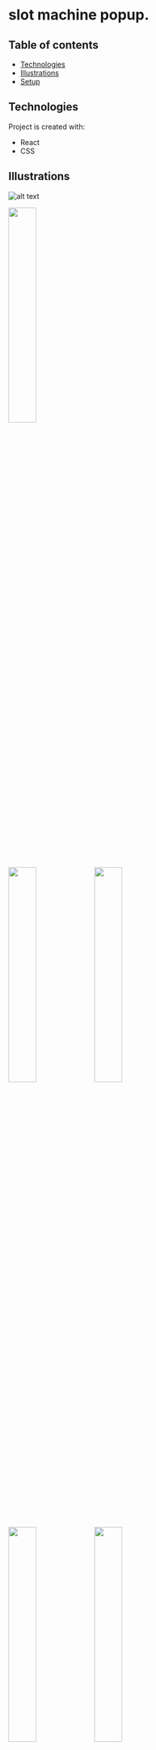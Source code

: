 # slot machine popup.

## Table of contents
* [Technologies](#technologies)
* [Illustrations](#illustrations)
* [Setup](#setup)

## Technologies
Project is created with:
- React
- CSS

## Illustrations

![alt text](https://github.com/georginapuig/slot-machine-poopup/blob/master/src/images/1.png)

<p float="left">
  <img src="https://github.com/georginapuig/slot-machine-poopup/blob/master/src/images/6.png" width="33%" />
</p>

<p float="left">
  <img src="https://github.com/georginapuig/slot-machine-poopup/blob/master/src/images/2.png" width="33%" />
  <img src="https://github.com/georginapuig/slot-machine-poopup/blob/master/src/images/3.png" width="33%" />
</p>

<p float="left">
  <img src="https://github.com/georginapuig/slot-machine-poopup/blob/master/src/images/5.png" width="33%" />
  <img src="https://github.com/georginapuig/slot-machine-poopup/blob/master/src/images/4.png" width="33%" />
</p>

## Setup

```bash
npm install
```

To start

```bash
npm start
```
